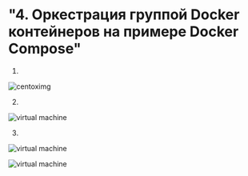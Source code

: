 # "4. Оркестрация группой Docker контейнеров на примере Docker Compose"

1. 
![centoximg](./img/centos.png)

2. 
![virtual machine](./img/vm.png)

3.
![virtual machine](./img/grafana.png)

![virtual machine](./img/grafana2.png)